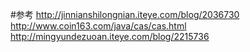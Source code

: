 #参考
    http://jinnianshilongnian.iteye.com/blog/2036730
    http://www.coin163.com/java/cas/cas.html
    http://mingyundezuoan.iteye.com/blog/2215736